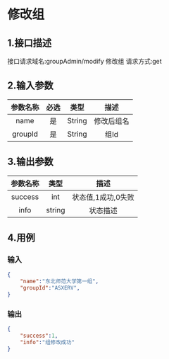 # 修改组

## 1.接口描述

接口请求域名:groupAdmin/modify
修改组
请求方式:get

## 2.输入参数

| 参数名称  | 必选  |  类型  |         描述         |
| :-------: | :---: | :----: | :------------------: |
| name | 是 | String | 修改后组名 |
| groupId | 是 | String | 组Id |

## 3.输出参数

|  参数名称  |  类型  |         描述         |
| :-------: | :----: | :------------------: |
| success | int | 状态值,1成功,0失败 |
| info | string | 状态描述 |

## 4.用例

### 输入

```json
{
    "name":"东北师范大学第一组",
    "groupId":"ASXERV",
}
```

### 输出

```json
{
    "success":1,
    "info":"组修改成功"
}
```
